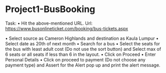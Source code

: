 # Project1-BusBooking

Task:
• Hit the above-mentioned URL.
Url: https://www.busonlineticket.com/booking/bus-tickets.aspx

• Select source as Cameron Highlands and destination as Kaula Lumpur
• Select date as 20th of next month
• Search for a bus
• Select the seats for the bus with least adult cost (Do not use the sort button) and Select max of 6
seats or all seats if less than 6 in the layout.
• Click on Proceed
• Enter Personal Details
• Click on proceed to payment (Do not choose any payment type) and Assert for the Alert pop up
and print the alert message.
